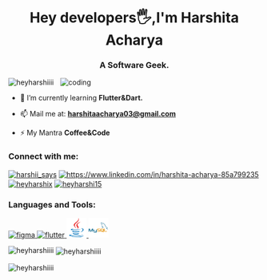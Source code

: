 <h1 align="center">Hey developers🖐️,I'm Harshita Acharya</h1>
<h3 align="center">A Software Geek.</h3>
<img align="right" alt="coding" width="400" src="https://mir-s3-cdn-cf.behance.net/project_modules/disp/601014116770475.6068beff4640a.gif"

<p align="left"> <img src="https://komarev.com/ghpvc/?username=heyharshiiii&label=Profile%20views&color=0e75b6&style=flat" alt="heyharshiiii" /> </p>

- 🌱 I’m currently learning **Flutter&Dart.**

- 📫 Mail me at: **harshitaacharya03@gmail.com**

- ⚡ My Mantra **Coffee&Code**

<h3 align="left">Connect with me:</h3>
<p align="left">
<a href="https://twitter.com/harshii_says" target="blank"><img align="center" src="https://raw.githubusercontent.com/rahuldkjain/github-profile-readme-generator/master/src/images/icons/Social/twitter.svg" alt="harshii_says" height="30" width="40" /></a>
<a href="https://linkedin.com/in/https://www.linkedin.com/in/harshita-acharya-85a799235" target="blank"><img align="center" src="https://raw.githubusercontent.com/rahuldkjain/github-profile-readme-generator/master/src/images/icons/Social/linked-in-alt.svg" alt="https://www.linkedin.com/in/harshita-acharya-85a799235" height="30" width="40" /></a>
<a href="https://instagram.com/heyharshix" target="blank"><img align="center" src="https://raw.githubusercontent.com/rahuldkjain/github-profile-readme-generator/master/src/images/icons/Social/instagram.svg" alt="heyharshix" height="30" width="40" /></a>
<a href="https://www.codechef.com/users/heyharshi15" target="blank"><img align="center" src="https://cdn.jsdelivr.net/npm/simple-icons@3.1.0/icons/codechef.svg" alt="heyharshi15" height="30" width="40" /></a>
</p>

<h3 align="left">Languages and Tools:</h3>
<p align="left"> <a href="https://www.figma.com/" target="_blank" rel="noreferrer"> <img src="https://www.vectorlogo.zone/logos/figma/figma-icon.svg" alt="figma" width="40" height="40"/> </a> <a href="https://flutter.dev" target="_blank" rel="noreferrer"> <img src="https://www.vectorlogo.zone/logos/flutterio/flutterio-icon.svg" alt="flutter" width="40" height="40"/> </a> <a href="https://www.java.com" target="_blank" rel="noreferrer"> <img src="https://raw.githubusercontent.com/devicons/devicon/master/icons/java/java-original.svg" alt="java" width="40" height="40"/> </a> <a href="https://www.mysql.com/" target="_blank" rel="noreferrer"> <img src="https://raw.githubusercontent.com/devicons/devicon/master/icons/mysql/mysql-original-wordmark.svg" alt="mysql" width="40" height="40"/> </a> </p>

<p><img align="left" src="https://github-readme-stats.vercel.app/api/top-langs?username=heyharshiiii&show_icons=true&locale=en&layout=compact" alt="heyharshiiii" /></p>

<p>&nbsp;<img align="center" src="https://github-readme-stats.vercel.app/api?username=heyharshiiii&show_icons=true&locale=en" alt="heyharshiiii" /></p>

<p><img align="center" src="https://github-readme-streak-stats.herokuapp.com/?user=heyharshiiii&" alt="heyharshiiii" /></p>
